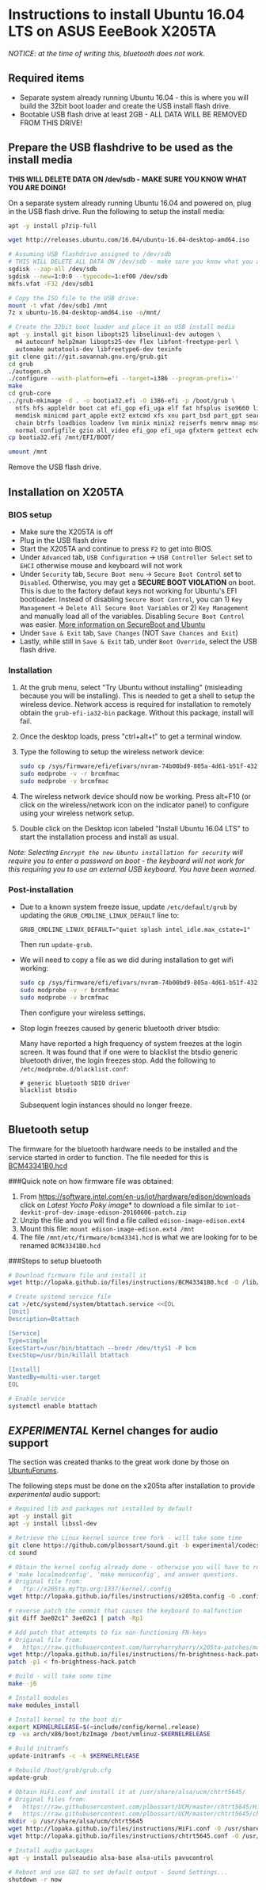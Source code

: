 # Instructions to install Ubuntu 16.04 LTS on ASUS EeeBook X205TA

*NOTICE: at the time of writing this, bluetooth does not work.*

## Required items
* Separate system already running Ubuntu 16.04 - this is where you will build the 32bit boot loader and create the USB install flash drive.
* Bootable USB flash drive at least 2GB - ALL DATA WILL BE REMOVED FROM THIS DRIVE!

## Prepare the USB flashdrive to be used as the install media
**THIS WILL DELETE DATA ON /dev/sdb - MAKE SURE YOU KNOW WHAT YOU ARE DOING!**

On a separate system already running Ubuntu 16.04 and powered on, plug in the USB flash drive. Run the following to setup the install media:
```bash
apt -y install p7zip-full

wget http://releases.ubuntu.com/16.04/ubuntu-16.04-desktop-amd64.iso

# Assuming USB flashdrive assigned to /dev/sdb
# THIS WILL DELETE ALL DATA ON /dev/sdb - make sure you know what you are doing!
sgdisk --zap-all /dev/sdb
sgdisk --new=1:0:0 --typecode=1:ef00 /dev/sdb
mkfs.vfat -F32 /dev/sdb1

# Copy the ISO file to the USB drive:
mount -t vfat /dev/sdb1 /mnt
7z x ubuntu-16.04-desktop-amd64.iso -o/mnt/

# Create the 32bit boot loader and place it on USB install media
apt -y install git bison libopts25 libselinux1-dev autogen \
  m4 autoconf help2man libopts25-dev flex libfont-freetype-perl \
  automake autotools-dev libfreetype6-dev texinfo
git clone git://git.savannah.gnu.org/grub.git
cd grub
./autogen.sh
./configure --with-platform=efi --target=i386 --program-prefix=''
make
cd grub-core
../grub-mkimage -d . -o bootia32.efi -O i386-efi -p /boot/grub \
  ntfs hfs appleldr boot cat efi_gop efi_uga elf fat hfsplus iso9660 linux keylayouts \
  memdisk minicmd part_apple ext2 extcmd xfs xnu part_bsd part_gpt search search_fs_file \
  chain btrfs loadbios loadenv lvm minix minix2 reiserfs memrw mmap msdospart scsi loopback \
  normal configfile gzio all_video efi_gop efi_uga gfxterm gettext echo boot chain eval
cp bootia32.efi /mnt/EFI/BOOT/

umount /mnt
```
Remove the USB flash drive.

## Installation on X205TA

### BIOS setup

* Make sure the X205TA is off
* Plug in the USB flash drive
* Start the X205TA and continue to press `F2` to get into BIOS.
* Under `Advanced` tab, `USB Configuration` -> `USB Controller Select` set to `EHCI` otherwise mouse and keyboard will not work
* Under `Security` tab, `Secure Boot menu` -> `Secure Boot Control` set to `Disabled`. Otherwise, you may get a **SECURE BOOT VIOLATION** on boot. This is due to the factory defaut keys not working for Ubuntu's EFI bootloader. Instead of disabling `Secure Boot Control`, you can 1) `Key Management` -> `Delete All Secure Boot Variables` or 2) `Key Management` and manually load all of the variables.  Disabling `Secure Boot Control` was easier. [More information on SecureBoot and Ubuntu](http://web.dodds.net/~vorlon/wiki/blog/SecureBoot_in_Ubuntu_12.10/)
* Under `Save & Exit` tab, `Save Changes` (NOT `Save Chances and Exit`)
* Lastly, while still in `Save & Exit` tab, under `Boot Override`, select the USB flash drive.

### Installation

1. At the grub menu, select "Try Ubuntu without installing" (misleading because you will be installing). This is needed to get a shell to setup the wireless device. Network access is required for installation to remotely obtain the `grub-efi-ia32-bin` package.  Without this package, install will fail.
2. Once the desktop loads, press "ctrl+alt+t" to get a terminal window.
3. Type the following to setup the wireless network device:

   ```bash
   sudo cp /sys/firmware/efi/efivars/nvram-74b00bd9-805a-4d61-b51f-43268123d113 /lib/firmware/brcm/brcmfmac43340-sdio.txt
   sudo modprobe -v -r brcmfmac
   sudo modprobe -v brcmfmac
   ```

4. The wireless network device should now be working. Press alt+F10 (or click on the wireless/network icon on the indicator panel) to configure using your wireless network setup.
5. Double click on the Desktop icon labeled "Install Ubuntu 16.04 LTS" to start the installation process and install as usual.

*Note: Selecting `Encrypt the new Ubuntu installation for security` will require you to enter a password on boot - the keyboard will not work for this requiring you to use an external USB keyboard. You have been warned.*

### Post-installation

* Due to a known system freeze issue, update `/etc/default/grub` by updating the `GRUB_CMDLINE_LINUX_DEFAULT` line to:

  ```
  GRUB_CMDLINE_LINUX_DEFAULT="quiet splash intel_idle.max_cstate=1"
  ```

  Then run `update-grub`.
* We will need to copy a file as we did during installation to get wifi working:

  ```bash
  sudo cp /sys/firmware/efi/efivars/nvram-74b00bd9-805a-4d61-b51f-43268123d113 /lib/firmware/brcm/brcmfmac43340-sdio.txt
  sudo modprobe -v -r brcmfmac
  sudo modprobe -v brcmfmac
  ```

  Then configure your wireless settings.

* Stop login freezes caused by generic bluetooth driver btsdio:  

  Many have reported a high frequency of system freezes at the login screen. It was found that if one were to blacklist the btsdio generic bluetooth driver, the login freezes stop.  Add the following to `/etc/modprobe.d/blacklist.conf`:

  ```
  # generic bluetooth SDIO driver
  blacklist btsdio
  ```

  Subsequent login instances should no longer freeze.

## Bluetooth setup

The firmware for the bluetooth hardware needs to be installed and the service started in order to function. The file needed for this is [BCM43341B0.hcd](http://lopaka.github.io/files/instructions/BCM43341B0.hcd)

###Quick note on how firmware file was obtained:
1. From https://software.intel.com/en-us/iot/hardware/edison/downloads click on **Latest Yocto* Poky image** to download a file similar to `iot-devkit-prof-dev-image-edison-20160606-patch.zip`
2. Unzip the file and you will find a file called `edison-image-edison.ext4`
3. Mount this file: `mount edison-image-edison.ext4 /mnt`
4. The file `/mnt/etc/firmware/bcm43341.hcd` is what we are looking for to be renamed `BCM43341B0.hcd`

###Steps to setup bluetooth

```bash
# Download firmware file and install it
wget http://lopaka.github.io/files/instructions/BCM43341B0.hcd -O /lib/firmware/brcm/BCM43341B0.hcd

# Create systemd service file
cat >/etc/systemd/system/btattach.service <<EOL
[Unit]
Description=Btattach

[Service]
Type=simple
ExecStart=/usr/bin/btattach --bredr /dev/ttyS1 -P bcm
ExecStop=/usr/bin/killall btattach

[Install]
WantedBy=multi-user.target
EOL

# Enable service
systemctl enable btattach
```

## *EXPERIMENTAL* Kernel changes for audio support

The section was created thanks to the great work done by those on [UbuntuForums](https://ubuntuforums.org/showthread.php?t=2254322&page=126&p=13592053#post13592053).

The following steps must be done on the x205ta after installation to provide *experimental* audio support:

```bash
# Required lib and packages not installed by default
apt -y install git
apt -y install libssl-dev

# Retrieve the Linux kernel source tree fork - will take some time
git clone https://github.com/plbossart/sound.git -b experimental/codecs
cd sound

# Obtain the kernel config already done - otherwise you will have to run
# 'make localmodconfig', 'make menuconfig', and answer questions.
# Original file from:
#   ftp://x205ta.myftp.org:1337/kernel/.config
wget http://lopaka.github.io/files/instructions/x205ta.config -O .config

# reverse patch the commit that causes the keyboard to malfunction
git diff 3ae02c1^ 3ae02c1 | patch -Rp1

# Add patch that attempts to fix non-functioning FN-keys
# Original file from:
#   https://raw.githubusercontent.com/harryharryharry/x205ta-patches/master/fn-brightness-hack.patch
wget http://lopaka.github.io/files/instructions/fn-brightness-hack.patch
patch -p1 < fn-brightness-hack.patch

# Build - will take some time
make -j6

# Install modules
make modules_install

# Install kernel to the boot dir
export KERNELRELEASE=$(<include/config/kernel.release)
cp -va arch/x86/boot/bzImage /boot/vmlinuz-$KERNELRELEASE

# Build initramfs
update-initramfs -c -k $KERNELRELEASE

# Rebuild /boot/grub/grub.cfg
update-grub

# Obtain HiFi.conf and install it at /usr/share/alsa/ucm/chtrt5645/
# Original files from:
#   https://raw.githubusercontent.com/plbossart/UCM/master/chtrt5645/HiFi.conf
#   https://raw.githubusercontent.com/plbossart/UCM/master/chtrt5645/chtrt5645.conf
mkdir -p /usr/share/alsa/ucm/chtrt5645
wget http://lopaka.github.io/files/instructions/HiFi.conf -O /usr/share/alsa/ucm/chtrt5645/HiFi.conf
wget http://lopaka.github.io/files/instructions/chtrt5645.conf -O /usr/share/alsa/ucm/chtrt5645/chtrt5645.conf

# Install audio packages
apt -y install pulseaudio alsa-base alsa-utils pavucontrol

# Reboot and use GUI to set default output - Sound Settings...
shutdown -r now
```
